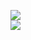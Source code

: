 [![](https://img.shields.io/badge/Made%20With-Github%20Spray-lightgrey.svg?style=for-the-badge&logo=github)](https://github.com/Annihil/github-spray#6528)  
[![](https://i.imgur.com/2DrTn0Z.gif)](https://github.com/Annihil/github-spray)